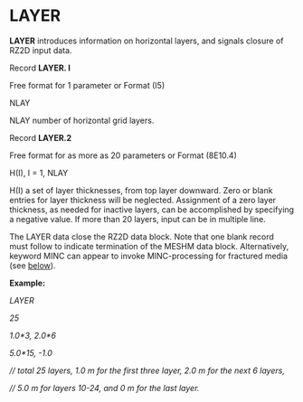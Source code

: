 # LAYER

**LAYER**            introduces information on horizontal layers, and signals closure of RZ2D input data.

Record **LAYER. l**    &#x20;

&#x20;                       Free format for 1 parameter or Format (I5)

&#x20;                       NLAY

NLAY              number of horizontal grid layers.

Record **LAYER.2**                 &#x20;

&#x20;                       Free format for as more as 20 parameters or Format (8E10.4)

&#x20;                       H(I), I = 1, NLAY

H(I)                   a set of layer thicknesses, from top layer downward. Zero or blank entries for layer thickness will be neglected. Assignment of a zero layer thickness, as needed for inactive layers, can be accomplished by specifying a negative value. If more than 20 layers, input can be in multiple line.

The LAYER data close the RZ2D data block. Note that one blank record must follow to indicate termination of the MESHM data block. Alternatively, keyword MINC can appear to invoke MINC-processing for fractured media (see [below](../minc-processing-for-fractured-media.md)).

**Example:**

_LAYER_

_25_

_1.0\*3, 2.0\*6_

&#x20;_5.0\*15, -1.0_       &#x20;

&#x20;_// total 25 layers, 1.0 m for the first three layer, 2.0 m for the next 6 layers,_&#x20;

_//  5.0 m for layers 10-24,  and 0 m for the last layer._
